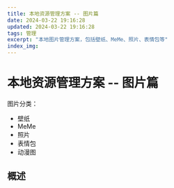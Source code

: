 ```yaml
---
title: 本地资源管理方案 -- 图片篇
date: 2024-03-22 19:16:28
updated: 2024-03-22 19:16:28
tags: 管理
excerpt: "本地图片管理方案，包括壁纸、MeMe、照片、表情包等"
index_img: 
---
```


# 本地资源管理方案 -- 图片篇

图片分类：
- 壁纸
- MeMe
- 照片
- 表情包
- 动漫图

## 概述

